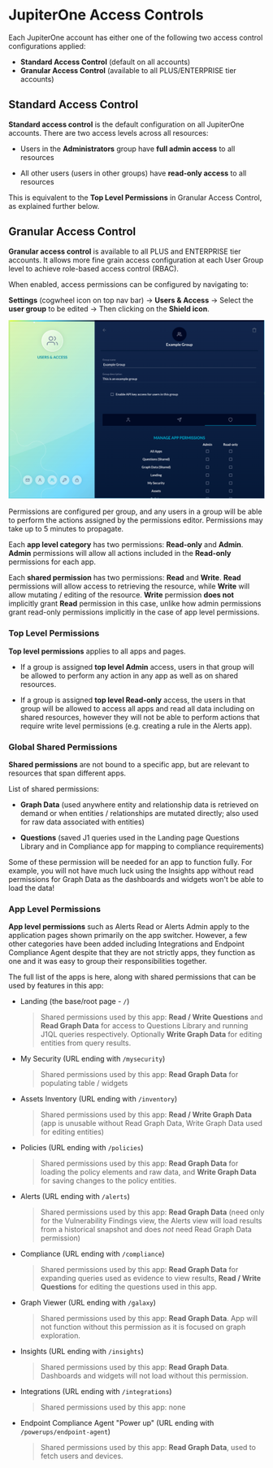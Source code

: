 # JupiterOne Access Controls

Each JupiterOne account has either one of the following two access control
configurations applied:

- **Standard Access Control** (default on all accounts)
- **Granular Access Control** (available to all PLUS/ENTERPRISE tier accounts)

## Standard Access Control

**Standard access control** is the default configuration on all JupiterOne
accounts. There are two access levels across all resources:

- Users in the **Administrators** group have **full admin access** to all
  resources

- All other users (users in other groups) have **read-only access** to all
  resources

This is equivalent to the **Top Level Permissions** in Granular Access Control,
as explained further below.

## Granular Access Control

**Granular access control** is available to all PLUS and ENTERPRISE tier
accounts. It allows more fine grain access configuration at each User Group
level to achieve role-based access control (RBAC).

When enabled, access permissions can be configured by navigating to:

**Settings** (cogwheel icon on top nav bar) -> **Users & Access** -> Select the
**user group** to be edited -> Then clicking on the **Shield icon**.

  ![app-permissions](../assets/app-permissions.png)

Permissions are configured per group, and any users in a group will be able to
perform the actions assigned by the permissions editor.  Permissions may take up
to 5 minutes to propagate.

Each **app level category** has two permissions: **Read-only** and **Admin**.
**Admin** permissions will allow all actions included in the **Read-only**
permissions for each app.

Each **shared permission** has two permissions: **Read** and **Write**. **Read**
permissions will allow access to retrieving the resource, while **Write** will
allow mutating / editing of the resource. **Write** permission **does not**
implicitly grant **Read** permission in this case, unlike how admin permissions
grant read-only permissions implicitly in the case of app level permissions.

### Top Level Permissions

**Top level permissions** applies to all apps and pages.

- If a group is assigned **top level Admin** access, users in that group will be
  allowed to perform any action in any app as well as on shared resources.

- If a group is assigned **top level Read-only** access, the users in that group
  will be allowed to access all apps and read all data including on shared
  resources, however they will not be able to perform actions that require write
  level permissions (e.g. creating a rule in the Alerts app).

### Global Shared Permissions

**Shared permissions** are not bound to a specific app, but are relevant to
resources that span different apps.

List of shared permissions:

- **Graph Data** (used anywhere entity and relationship data is retrieved on
  demand or when entities / relationships are mutated directly; also used for
  raw data associated with entities)

- **Questions** (saved J1 queries used in the Landing page Questions Library and
  in Compliance app for mapping to compliance requirements)
  
Some of these permission will be needed for an app to function fully. For
example, you will not have much luck using the Insights app without read
permissions for Graph Data as the dashboards and widgets won't be able to load
the data!

### App Level Permissions

**App level permissions** such as Alerts Read or Alerts Admin apply to the
application pages shown primarily on the app switcher. However, a few other
categories have been added including Integrations and Endpoint Compliance Agent
despite that they are not strictly apps, they function as one and it was easy to
group their responsibilities together.

The full list of the apps is here, along with shared permissions that can be
used by features in this app:

- Landing (the base/root page - `/`)
  
  > Shared permissions used by this app: **Read / Write Questions** and
  > **Read Graph Data** for access to Questions Library and running J1QL queries
  > respectively. Optionally **Write Graph Data** for editing entities from
  > query results.

- My Security (URL ending with `/mysecurity`)
  
  > Shared permissions used by this app: **Read Graph Data** for populating
  > table / widgets

- Assets Inventory (URL ending with `/inventory`)
  
  > Shared permissions used by this app: **Read / Write Graph Data**
  > (app is unusable without Read Graph Data, Write Graph Data used for editing
  > entities)

- Policies (URL ending with `/policies`)
  
  > Shared permissions used by this app: **Read Graph Data** for loading the
  > policy elements and raw data, and **Write Graph Data** for saving changes to
  > the policy entities.

- Alerts (URL ending with `/alerts`)
  
  > Shared permissions used by this app: **Read Graph Data** (need only for the
  > Vulnerability Findings view, the Alerts view will load results from a
  > historical snapshot and does _not_ need Read Graph Data permission)

- Compliance (URL ending with `/compliance`)
  
  > Shared permissions used by this app: **Read Graph Data** for expanding
  > queries used as evidence to view results, **Read / Write Questions** for
  > editing the questions used in this app.

- Graph Viewer (URL ending with `/galaxy`)
  
  > Shared permissions used by this app: **Read Graph Data**. App will not
  > function without this permission as it is focused on graph exploration.

- Insights (URL ending with `/insights`)
  
  > Shared permissions used by this app: **Read Graph Data**. Dashboards and widgets
  > will not load without this permission.

- Integrations (URL ending with `/integrations`)

  > Shared permissions used by this app: none

- Endpoint Compliance Agent "Power up" (URL ending with `/powerups/endpoint-agent`)

  > Shared permissions used by this app: **Read Graph Data**, used to
  > fetch users and devices.
